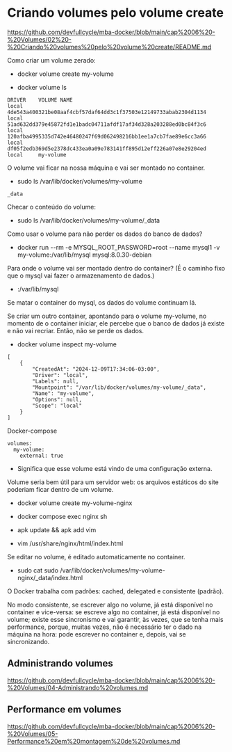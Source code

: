 # Criando volumes pelo volume create

https://github.com/devfullcycle/mba-docker/blob/main/cap%2006%20-%20Volumes/02%20-%20Criando%20volumes%20pelo%20volume%20create/README.md

Como criar um volume zerado:

- docker volume create my-volume

- docker volume ls

```
DRIVER    VOLUME NAME
local     4de543a400321be08aaf4cbf57daf64dd3c1f37503e12149733abab2304d1134
local     51ad632dd379e45872fd1e1badc04711afdf17af34d328a203288ed0bc84f3c6
local     120afba4995335d742e46480247f69d062498216bb1ee1a7cb7fae89e6cc3a66
local     df05f2edb369d5e2378dc433ea0a09e783141ff895d12eff226a07e8e29204ed
local     my-volume
```

O volume vai ficar na nossa máquina e vai ser montado no container.

- sudo ls /var/lib/docker/volumes/my-volume

```
_data
```

Checar o conteúdo do volume:

- sudo ls /var/lib/docker/volumes/my-volume/_data

Como usar o volume para não perder os dados do banco de dados?

- docker run --rm -e MYSQL_ROOT_PASSWORD=root --name mysql1 -v my-volume:/var/lib/mysql mysql:8.0.30-debian

Para onde o volume vai ser montado dentro do container? (É o caminho fixo que o mysql vai fazer o armazenamento de dados.)

- :/var/lib/mysql

Se matar o container do mysql, os dados do volume continuam lá.

Se criar um outro container, apontando para o volume my-volume, no momento de o container iniciar, ele percebe que o banco de dados já existe e não vai recriar. Então, não se perde os dados.

- docker volume inspect my-volume 

```
[
    {
        "CreatedAt": "2024-12-09T17:34:06-03:00",
        "Driver": "local",
        "Labels": null,
        "Mountpoint": "/var/lib/docker/volumes/my-volume/_data",
        "Name": "my-volume",
        "Options": null,
        "Scope": "local"
    }
]
```

Docker-compose

```
volumes:
  my-volume:
    external: true
```

- Significa que esse volume está vindo de uma configuração externa.

Volume seria bem útil para um servidor web: os arquivos estáticos do site poderiam ficar dentro de um volume.

- docker volume create my-volume-nginx

- docker compose exec nginx sh

- apk update && apk add vim

- vim /usr/share/nginx/html/index.html

Se editar no volume, é editado automaticamente no container.

- sudo cat sudo /var/lib/docker/volumes/my-volume-nginx/_data/index.html

O Docker trabalha com padrões: cached, delegated e consistente (padrão).

No modo consistente, se escrever algo no volume, já está disponível no container e vice-versa: se escreve algo no container, já está disponível no volume; existe esse sincronismo e vai garantir, às vezes, que se tenha mais performance, porque, muitas vezes, não é necessário ter o dado na máquina na hora: pode escrever no container e, depois, vai se sincronizando.


## Administrando volumes

https://github.com/devfullcycle/mba-docker/blob/main/cap%2006%20-%20Volumes/04-Administrando%20volumes.md


## Performance em volumes

https://github.com/devfullcycle/mba-docker/blob/main/cap%2006%20-%20Volumes/05-Performance%20em%20montagem%20de%20volumes.md

